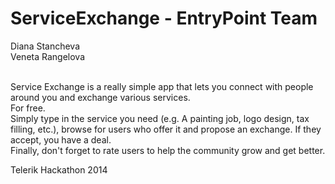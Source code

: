 ServiceExchange - EntryPoint Team
===============
Diana Stancheva<br/>
Veneta Rangelova<br/><br/>

Service Exchange is a really simple app that lets you connect with people around you and exchange various services. <br/>For free. <br/>Simply type in the service you need (e.g. A painting job, logo design, tax filling, etc.), browse for users who offer it and propose an exchange. If they accept, you have a deal.<br /> Finally, don't forget to rate users to help the community grow and get better.

Telerik Hackathon 2014
